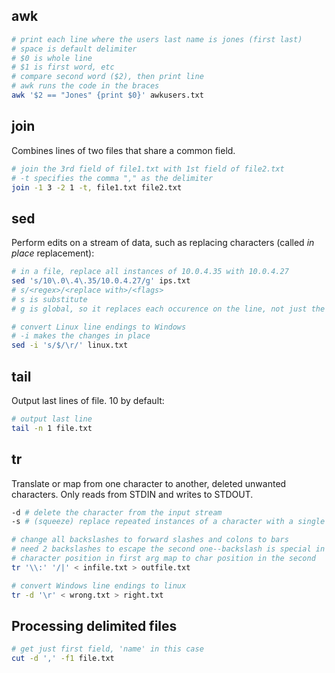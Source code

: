 ## awk

```bash
# print each line where the users last name is jones (first last)
# space is default delimiter
# $0 is whole line
# $1 is first word, etc
# compare second word ($2), then print line
# awk runs the code in the braces
awk '$2 == "Jones" {print $0}' awkusers.txt
```

## join

Combines lines of two files that share a common field.

```bash
# join the 3rd field of file1.txt with 1st field of file2.txt
# -t specifies the comma "," as the delimiter
join -1 3 -2 1 -t, file1.txt file2.txt
```

## sed

Perform edits on a stream of data, such as replacing characters (called _in place_ replacement):

```bash
# in a file, replace all instances of 10.0.4.35 with 10.0.4.27
sed 's/10\.0\.4\.35/10.0.4.27/g' ips.txt
# s/<regex>/<replace with>/<flags>
# s is substitute
# g is global, so it replaces each occurence on the line, not just the first.

# convert Linux line endings to Windows
# -i makes the changes in place
sed -i 's/$/\r/' linux.txt
```

## tail

Output last lines of file. 10 by default:

```bash
# output last line
tail -n 1 file.txt
```

## tr

Translate or map from one character to another, deleted unwanted characters. Only reads from STDIN and writes to STDOUT.

```bash
-d # delete the character from the input stream
-s # (squeeze) replace repeated instances of a character with a single instance

# change all backslashes to forward slashes and colons to bars
# need 2 backslashes to escape the second one--backslash is special in tr ('\n', '\r', etc)
# character position in first arg map to char position in the second 
tr '\\:' '/|' < infile.txt > outfile.txt

# convert Windows line endings to linux
tr -d '\r' < wrong.txt > right.txt
```

## Processing delimited files

```bash
# get just first field, 'name' in this case
cut -d ',' -f1 file.txt


```
